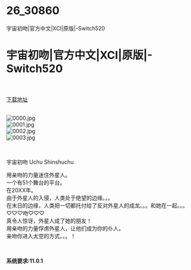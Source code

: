 # 26_30860
宇宙初吻|官方中文|XCI|原版|-Switch520
# 宇宙初吻|官方中文|XCI|原版|-Switch520
 <br/></br>
[下载地址](https://www.switch520.cc/article/30860 "下载地址")
<br/></br>

<p><img title="0000.jpg" src="https://www.switch520.cc/muke_img/2022_05_07_8a1bdb187f6aa.jpg" alt="0000.jpg"><br>
<img title="0001.jpg" src="https://www.switch520.cc/muke_img/2022_05_07_ded9a1e3667a0.jpg" alt="0001.jpg"><br>
<img title="0002.jpg" src="https://www.switch520.cc/muke_img/2022_05_07_340ea41e2444e.jpg" alt="0002.jpg"><br>
<img title="0003.jpg" src="https://www.switch520.cc/muke_img/2022_05_07_506177b32265a.jpg" alt="0003.jpg"></p>
<p>&nbsp;</p>
<p>宇宙初吻 Uchu Shinshuchu</p>
<p>用亲吻的力量迷住外星人。<br>
一个有51个舞台的平台。<br>
在20XX年。<br>
由于外星人的入侵，人类处于绝望的边缘。。。<br>
在末日的边缘，人类把一切都托付给了反对外星人的成龙。。。和她在一起。。。<br>
♡♡♡吻♡♡♡<br>
真令人惊讶，外星人成了她的朋友！<br>
用亲吻的力量俘虏外星人，让他们成为你的仆人。<br>
亲吻你进入太空的方式。。。！</p>
<p>&nbsp;</p>
<p><strong>系统要求:11.0.1</strong></p>



